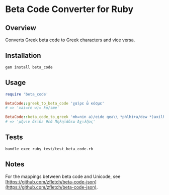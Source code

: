 Beta Code Converter for Ruby
============================

Overview
--------

Converts Greek beta code to Greek characters and vice versa.

Installation
------------

`gem install beta_code`

Usage
-----

```ruby
require 'beta_code'

BetaCode::greek_to_beta_code 'χαῖρε ὦ κόσμε'
# => 'xai=re w)= ko/sme'

BetaCode::beta_code_to_greek 'mh=nin a)/eide qea\\ *phlhi+a/dew *)axilh=os'
# => 'μῆνιν ἄειδε θεὰ Πηληϊάδεω Ἀχιλῆος'

```

Tests
-----

`bundle exec ruby test/test_beta_code.rb`

Notes
-----

For the mappings between beta code and Unicode, see [https://github.com/zfletch/beta-code-json](https://github.com/zfletch/beta-code-json).
